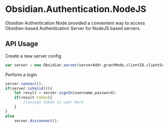 # Obsidian.Authentication.NodeJS
Obsidian Authentication Node provided a convenient way to access Obsidian-based Authentication Server for NodeJS based servers.

## API Usage
Create a new server config
```js
var server = new Obsidian.server(serverAddr,grantMode,clientID,clientSecret,scopeLogin);
```

Perform a login
```js
server.connect();
if(server.isValid()){
    let result = server.signIn(username,password);
    if(result.token){
        //assign token to user here
    }
}
else
    server.disconnect();
```
